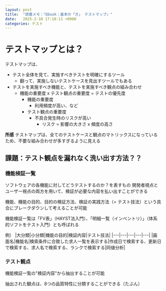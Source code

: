 ```yaml
---
layout: post
title:  "読書メモ：『Qbook：基本の「き」 テストマップ』"
date:   2025-2-10 17:18:11 +0900
categories: テスト
---
```


# テストマップとは？

テストマップは、
- テスト全体を見て、実施すべきテストを明確にするツール
  - 翻って、実施しないテストケースを見出すツールでもある
- テストを実施すべき機能と、テストを実施すべき観点の組み合わせ
  - 機能の重要度 x テスト観点の重要度 = テストの優先度
    - 機能の重要度
      - 利用頻度が高い、など
    - テスト観点の重要度
      - 不具合発生時のリスクが高い
        - リスク = 影響の大きさ x 頻度の高さ

**所感**
テストマップは、全てのテストケースと観点のマトリックスになっているため、不要な組み合わせが多すぎるように見える

## 課題：テスト観点を漏れなく洗い出す方法？？

### 機能検証一覧

ソフトウェアの各機能に対してどうテストするのか？を表すもの
開発者視点とユーザー視点の両方を用いて、検証が必要な内容を払い出すことができる

機能、機能の目的、目的の検証方法、検証の実践方法（= テスト技法）という具合にブレークダウンして考えることが可能

機能検証一覧は「FV表」（HAYST法入門）、「明細一覧（インベントリ）」（体系的ソフトをテスト入門）とも呼ばれる

例）
|大分類|小分類|機能の目的|検証内容|テスト技法|
|---|---|---|---|---|
|画面名|機能名|検索条件に合致した求人一覧を表示する|作成日で検索する、更新日で検索する、求人名で検索する、ランクで検索する|同値分析|

### テスト観点

機能検証一覧の"検証内容"から抽出することが可能

抽出された観点は、8つの品質特性に分類することができる（たぶん）

